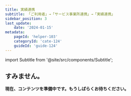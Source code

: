 ```yaml
---
title: 実績連携
subtitle: 「ご利用者」→「サービス事業所連携」→「実績連携」
sidebar_position: 3
last_update: 
    date: '2024-01-15'
metadata: 
    pageId: 'helper-103'
    categoryId: 'cate-124'
    guideId: 'guide-124'
---
```


import Subtitle from '@site/src/components/Subtitle';

<Subtitle text={frontMatter.subtitle} />

## すみません。

**現在、コンテンツを準備中です。もうしばらくお待ちください。**